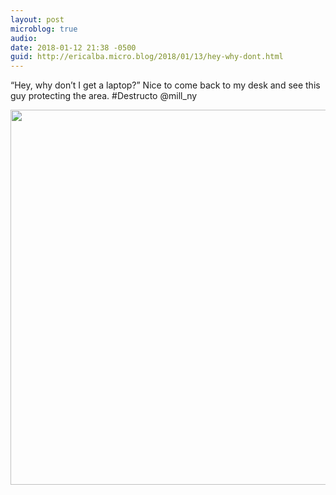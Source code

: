 ```yaml
---
layout: post
microblog: true
audio: 
date: 2018-01-12 21:38 -0500
guid: http://ericalba.micro.blog/2018/01/13/hey-why-dont.html
---
```

“Hey, why don’t I get a laptop?”
Nice to come back to my desk and see this guy protecting the area. #Destructo @mill_ny

<img src="http://micro.ericalba.com/uploads/2018/b1fbfa4559.jpg" width="600" height="600" />

